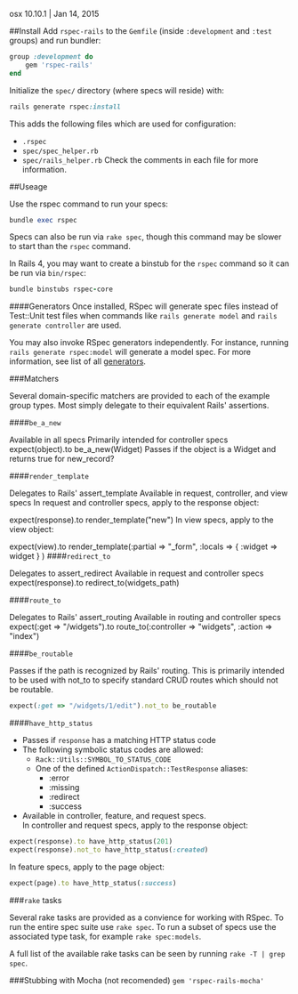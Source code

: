 osx 10.10.1 | Jan 14, 2015

##Install
Add `rspec-rails` to the `Gemfile` (inside `:development` and `:test` groups) and run bundler:  
```ruby
group :development do                   
    gem 'rspec-rails'
end
```


Initialize the `spec/` directory (where specs will reside) with:
```ruby
rails generate rspec:install
```
This adds the following files which are used for configuration:
- `.rspec`
- `spec/spec_helper.rb`
- `spec/rails_helper.rb`
Check the comments in each file for more information.  

##Useage

Use the rspec command to run your specs:

```ruby
bundle exec rspec
```

Specs can also be run via `rake spec`, though this command may be slower to start than the `rspec` command.

In Rails 4, you may want to create a binstub for the `rspec` command so it can be run via `bin/rspec`:

```ruby
bundle binstubs rspec-core
```

####Generators
Once installed, RSpec will generate spec files instead of Test::Unit test files when commands like `rails generate model` and `rails generate controller` are used.

You may also invoke RSpec generators independently. For instance, running `rails generate rspec:model` will generate a model spec. For more information, see list of all [generators][rspec generators].  


###Matchers

Several domain-specific matchers are provided to each of the example group types. Most simply delegate to their equivalent Rails' assertions.

####`be_a_new`

Available in all specs
Primarily intended for controller specs
expect(object).to be_a_new(Widget)
Passes if the object is a Widget and returns true for new_record?

####`render_template`

Delegates to Rails' assert_template
Available in request, controller, and view specs
In request and controller specs, apply to the response object:

expect(response).to render_template("new")
In view specs, apply to the view object:

expect(view).to render_template(:partial => "_form", :locals => { :widget => widget } )
####`redirect_to`

Delegates to assert_redirect
Available in request and controller specs
expect(response).to redirect_to(widgets_path)  

####`route_to`

Delegates to Rails' assert_routing
Available in routing and controller specs
expect(:get => "/widgets").to route_to(:controller => "widgets", :action => "index")  

####`be_routable`

Passes if the path is recognized by Rails' routing. This is primarily intended to be used with not_to to specify standard CRUD routes which should not be routable.

```ruby
expect(:get => "/widgets/1/edit").not_to be_routable  
```

####`have_http_status`

- Passes if `response` has a matching HTTP status code
- The following symbolic status codes are allowed:
    * `Rack::Utils::SYMBOL_TO_STATUS_CODE`
    * One of the defined `ActionDispatch::TestResponse` aliases:
       + :error
       + :missing
       + :redirect
       + :success
- Available in controller, feature, and request specs.  
In controller and request specs, apply to the response object:  

```ruby
expect(response).to have_http_status(201)
expect(response).not_to have_http_status(:created)
```

In feature specs, apply to the page object:  

```ruby
expect(page).to have_http_status(:success)
```

###`rake` tasks

Several rake tasks are provided as a convience for working with RSpec. To run the entire spec suite use `rake spec`. To run a subset of specs use the associated type task, for example `rake spec:models`.

A full list of the available rake tasks can be seen by running `rake -T | grep spec`.
















###Stubbing with Mocha (not recomended)
`gem 'rspec-rails-mocha'`









[rspec-rails]: https://github.com/rspec/rspec-rails
[rspec generators]: https://www.relishapp.com/rspec/rspec-rails/docs/generators